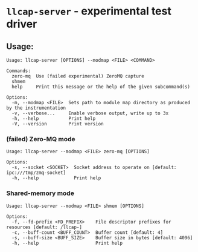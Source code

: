 # `llcap-server` - experimental test driver

## Usage:

    Usage: llcap-server [OPTIONS] --modmap <FILE> <COMMAND>

    Commands:
      zero-mq  Use (failed experimental) ZeroMQ capture
      shmem    
      help     Print this message or the help of the given subcommand(s)

    Options:
      -m, --modmap <FILE>  Sets path to module map directory as produced by the instrumentation
      -v, --verbose...     Enable verbose output, write up to 3x
      -h, --help           Print help
      -V, --version        Print version

### (failed) Zero-MQ mode

    Usage: llcap-server --modmap <FILE> zero-mq [OPTIONS]

    Options:
      -s, --socket <SOCKET>  Socket address to operate on [default: ipc:///tmp/zmq-socket]
      -h, --help             Print help

### Shared-memory mode

    Usage: llcap-server --modmap <FILE> shmem [OPTIONS]

    Options:
      -f, --fd-prefix <FD_PREFIX>    File descriptor prefixes for resources [default: /llcap-]
      -c, --buff-count <BUFF_COUNT>  Buffer count [default: 4]
      -s, --buff-size <BUFF_SIZE>    Buffer size in bytes [default: 4096]
      -h, --help                     Print help